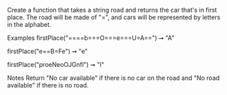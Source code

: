 Create a function that takes a string road and returns the car that's in first place. The road will be made of "=", and cars will be represented by letters in the alphabet.

Examples
firstPlace("====b===O===e===U=A==") ➞ "A"

firstPlace("e==B=Fe") ➞ "e"

firstPlace("proeNeoOJGnfl") ➞ "l"

Notes
Return "No car available" if there is no car on the road and "No road available" if there is no road.